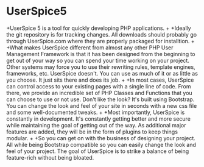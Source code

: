 # UserSpice5
 +UserSpice 5 is a tool for quickly developing PHP applications. 
 +
 +Ideally the git repository is for tracking changes.  All downloads should probably go through UserSpice.com where they are properly packaged for installtion.
 +
 +What makes UserSpice different from almost any other PHP User Management Framework is that it has been designed from the beginning to get out of your way so you can spend your time working on your project. Other systems may force you to use their rewriting rules, template engines, frameworks, etc. UserSpice doesn't. You can use as much of it or as little as you choose. It just sits there and does its job.
 +
 +In most cases, UserSpice can control access to your existing pages with a single line of code. From there, we provide an incredible set of PHP Classes and Functions that you can choose to use or not use. Don't like the look? It's built using Bootstrap. You can change the look and feel of your site in seconds with a new css file and some well-documented tweaks.
 +
 +Most importantly, UserSpice is constantly in development. It's constantly getting better and more secure while maintaining the goal of getting out of the way. As additional major features are added, they will be in the form of plugins to keep things modular.
 +
 +So you can get on with the business of designing your project. All while being Bootstrap compatible so you can easily change the look and feel of your project. The goal of UserSpice is to strike a balance of being feature-rich without being bloated.
